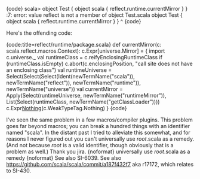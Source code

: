 {code}
scala> object Test { object scala { reflect.runtime.currentMirror } }
<console>:7: error: value reflect is not a member of object Test.scala
       object Test { object scala { reflect.runtime.currentMirror } }
                                                    ^
{code}

Here's the offending code:

{code:title=reflect/runtime/package.scala}
    def currentMirror(c: scala.reflect.macros.Context): c.Expr[universe.Mirror] = {
      import c.universe._
      val runtimeClass = c.reifyEnclosingRuntimeClass
      if (runtimeClass.isEmpty) c.abort(c.enclosingPosition, "call site does not have an enclosing class")
      val runtimeUniverse = Select(Select(Select(Ident(newTermName("scala")), newTermName("reflect")), newTermName("runtime")), newTermName("universe"))
      val currentMirror = Apply(Select(runtimeUniverse, newTermName("runtimeMirror")), List(Select(runtimeClass, newTermName("getClassLoader"))))
      c.Expr[Nothing](currentMirror)(c.WeakTypeTag.Nothing)
    }
{code}

I've seen the same problem in a few macros/compiler plugins.
This problem goes far beyond macros; you can break a hundred things with an identifier named "scala". In the distant past I tried to alleviate this somewhat, and for reasons I never figured out you can't universally use _root_.scala as a remedy. (And not because _root_ is a valid identifier, though obviously that is a problem as well.)
Thank you jira.
{noformat}
universally use _root_.scala as a remedy
{noformat}
See also SI-6039.
See also https://github.com/scala/scala/commit/a187f432f7 aka r17172, which relates to SI-430.
